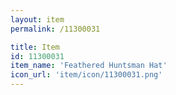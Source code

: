 ```yaml
---
layout: item
permalink: /11300031

title: Item
id: 11300031
item_name: 'Feathered Huntsman Hat'
icon_url: 'item/icon/11300031.png'
---
```

